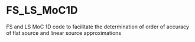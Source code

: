 # FS_LS_MoC1D
FS and LS MoC 1D code to facilitate the determination of order of accuracy of flat source and linear source approximations
